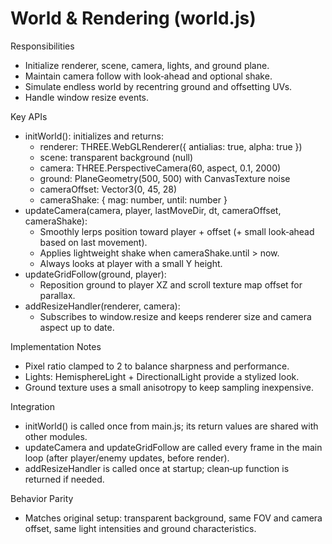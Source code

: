 # World & Rendering (world.js)

Responsibilities
- Initialize renderer, scene, camera, lights, and ground plane.
- Maintain camera follow with look‑ahead and optional shake.
- Simulate endless world by recentring ground and offsetting UVs.
- Handle window resize events.

Key APIs
- initWorld(): initializes and returns:
  - renderer: THREE.WebGLRenderer({ antialias: true, alpha: true })
  - scene: transparent background (null)
  - camera: THREE.PerspectiveCamera(60, aspect, 0.1, 2000)
  - ground: PlaneGeometry(500, 500) with CanvasTexture noise
  - cameraOffset: Vector3(0, 45, 28)
  - cameraShake: { mag: number, until: number }
- updateCamera(camera, player, lastMoveDir, dt, cameraOffset, cameraShake):
  - Smoothly lerps position toward player + offset (+ small look‑ahead based on last movement).
  - Applies lightweight shake when cameraShake.until > now.
  - Always looks at player with a small Y height.
- updateGridFollow(ground, player):
  - Reposition ground to player XZ and scroll texture map offset for parallax.
- addResizeHandler(renderer, camera):
  - Subscribes to window.resize and keeps renderer size and camera aspect up to date.

Implementation Notes
- Pixel ratio clamped to 2 to balance sharpness and performance.
- Lights: HemisphereLight + DirectionalLight provide a stylized look.
- Ground texture uses a small anisotropy to keep sampling inexpensive.

Integration
- initWorld() is called once from main.js; its return values are shared with other modules.
- updateCamera and updateGridFollow are called every frame in the main loop (after player/enemy updates, before render).
- addResizeHandler is called once at startup; clean‑up function is returned if needed.

Behavior Parity
- Matches original setup: transparent background, same FOV and camera offset, same light intensities and ground characteristics.
